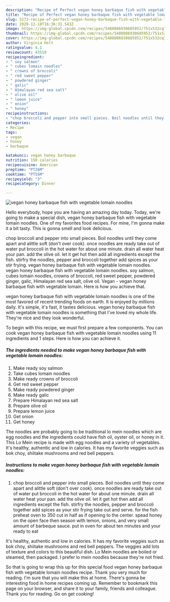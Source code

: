 ```yaml
---
description: "Recipe of Perfect vegan honey barbaque fish with vegetable lomain noodles"
title: "Recipe of Perfect vegan honey barbaque fish with vegetable lomain noodles"
slug: 5273-recipe-of-perfect-vegan-honey-barbaque-fish-with-vegetable-lomain-noodles
date: 2020-12-18T16:36:31.543Z
image: https://img-global.cpcdn.com/recipes/5488086930685952/751x532cq70/vegan-honey-barbaque-fish-with-vegetable-lomain-noodles-recipe-main-photo.jpg
thumbnail: https://img-global.cpcdn.com/recipes/5488086930685952/751x532cq70/vegan-honey-barbaque-fish-with-vegetable-lomain-noodles-recipe-main-photo.jpg
cover: https://img-global.cpcdn.com/recipes/5488086930685952/751x532cq70/vegan-honey-barbaque-fish-with-vegetable-lomain-noodles-recipe-main-photo.jpg
author: Virginia Holt
ratingvalue: 4.1
reviewcount: 43510
recipeingredient:
- " soy salmon"
- " cubes lomain noodles"
- " crowns of broccoli"
- " red sweet pepper"
- " powdered ginger"
- " galic"
- " Himalayan red sea salt"
- " olive oil"
- " lemon juice"
- " onion"
- " honey"
recipeinstructions:
- "chop broccoli and pepper into small pieces. Boil noodles until they come apart and alittle soft (don&#39;t over cook). once noodles are ready take out of water put broccoli in the hot water for about one minute. drain all water heat your pan. add the olive oil. let it get hot then add all ingredients except the fish. stirfry the noodles, pepper and broccoli together add spices as your stir frying take out and serve. for the fish preheat oven to 350 cut in half as if opening to the center. spead honey on the open face then season with lemon, onions, and very small amount of barbeque sauce.  put in oven for about ten minutes and your ready to eat"
categories:
- Recipe
tags:
- vegan
- honey
- barbaque

katakunci: vegan honey barbaque 
nutrition: 150 calories
recipecuisine: American
preptime: "PT26M"
cooktime: "PT55M"
recipeyield: "3"
recipecategory: Dinner

---
```



![vegan honey barbaque fish with vegetable lomain noodles](https://img-global.cpcdn.com/recipes/5488086930685952/751x532cq70/vegan-honey-barbaque-fish-with-vegetable-lomain-noodles-recipe-main-photo.jpg)

Hello everybody, hope you are having an amazing day today. Today, we're going to make a special dish, vegan honey barbaque fish with vegetable lomain noodles. One of my favorites food recipes. For mine, I'm gonna make it a bit tasty. This is gonna smell and look delicious.

chop broccoli and pepper into small pieces. Boil noodles until they come apart and alittle soft (don&#39;t over cook). once noodles are ready take out of water put broccoli in the hot water for about one minute. drain all water heat your pan. add the olive oil. let it get hot then add all ingredients except the fish. stirfry the noodles, pepper and broccoli together add spices as your stir frying. vegan honey barbaque fish with vegetable lomain noodles. vegan honey barbaque fish with vegetable lomain noodles. soy salmon, cubes lomain noodles, crowns of broccoli, red sweet pepper, powdered ginger, galic, Himalayan red sea salt, olive oil. Vegan - vegan honey barbaque fish with vegetable lomain. Here is how you achieve that.

vegan honey barbaque fish with vegetable lomain noodles is one of the most favored of recent trending foods on earth. It is enjoyed by millions daily. It's simple, it's fast, it tastes delicious. vegan honey barbaque fish with vegetable lomain noodles is something that I've loved my whole life. They're nice and they look wonderful.


To begin with this recipe, we must first prepare a few components. You can cook vegan honey barbaque fish with vegetable lomain noodles using 11 ingredients and 1 steps. Here is how you can achieve it.

<!--inarticleads1-->

##### The ingredients needed to make vegan honey barbaque fish with vegetable lomain noodles:

1. Make ready  soy salmon
1. Take  cubes lomain noodles
1. Make ready  crowns of broccoli
1. Get  red sweet pepper
1. Make ready  powdered ginger
1. Make ready  galic
1. Prepare  Himalayan red sea salt
1. Prepare  olive oil
1. Prepare  lemon juice
1. Get  onion
1. Get  honey


The noodles are probably going to be traditional lo mein noodles which are egg noodles and the ingredients could have fish oil, oyster oil, or honey in it. This Lo Mein recipe is made with egg noodles and a variety of vegetables. It&#39;s healthy, authentic and low in calories. It has my favorite veggies such as bok choy, shiitake mushrooms and red bell peppers. 

<!--inarticleads2-->

##### Instructions to make vegan honey barbaque fish with vegetable lomain noodles:

1. chop broccoli and pepper into small pieces. Boil noodles until they come apart and alittle soft (don&#39;t over cook). once noodles are ready take out of water put broccoli in the hot water for about one minute. drain all water heat your pan. add the olive oil. let it get hot then add all ingredients except the fish. stirfry the noodles, pepper and broccoli together add spices as your stir frying take out and serve. for the fish preheat oven to 350 cut in half as if opening to the center. spead honey on the open face then season with lemon, onions, and very small amount of barbeque sauce.  put in oven for about ten minutes and your ready to eat


It&#39;s healthy, authentic and low in calories. It has my favorite veggies such as bok choy, shiitake mushrooms and red bell peppers. The veggies add lots of texture and colors to this beautiful dish. Lo Mein noodles are boiled or steamed, then packaged. I prefer lo mein noodles because they&#39;re not fried. 

So that is going to wrap this up for this special food vegan honey barbaque fish with vegetable lomain noodles recipe. Thank you very much for reading. I'm sure that you will make this at home. There's gonna be interesting food in home recipes coming up. Remember to bookmark this page on your browser, and share it to your family, friends and colleague. Thank you for reading. Go on get cooking!
